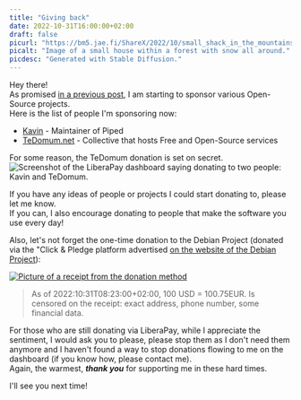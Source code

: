```yaml
---
title: "Giving back"
date: 2022-10-31T16:00:00+02:00
draft: false
picurl: "https://bm5.jae.fi/ShareX/2022/10/small_shack_in_the_mountains__snow__4k_Seed-5945040_Steps-25_Guidance-7.5.png"
picalt: "Image of a small house within a forest with snow all around."
picdesc: "Generated with Stable Diffusion."
---
```


Hey there!  
As promised [in a previous post](/blog/2022/09/02/thanks-for-the-help!/), I am starting to sponsor various Open-Source projects.  
Here is the list of people I'm sponsoring now:

 - [Kavin](https://liberapay.com/kavin) - Maintainer of Piped
 - [TeDomum.net](https://liberapay.com/tedomum/) - Collective that hosts Free and Open-Source services

For some reason, the TeDomum donation is set on secret.
![Screenshot of the LiberaPay dashboard saying donating to two people: Kavin and TeDomum.](https://bm5.jae.fi/ShareX/2022/10/firefox_1jxrRVyosi.png)

If you have any ideas of people or projects I could start donating to, please let me know.  
If you can, I also encourage donating to people that make the software you use every day!

Also, let's not forget the one-time donation to the Debian Project (donated via the "Click & Pledge platform advertised [on the website of the Debian Project](https://www.debian.org/donations#spi-click-n-pledge)):

[![Picture of a receipt from the donation method](https://bm5.jae.fi/ShareX/2022/10/eReceipt.png)](https://bm5.jae.fi/ShareX/2022/10/eReceipt.png)
> As of 2022:10:31T08:23:00+02:00, 100 USD = 100.75EUR. Is censored on the receipt: exact address, phone number, some financial data.

For those who are still donating via LiberaPay, while I appreciate the sentiment, I would ask you to please, please stop them as I don't need them anymore and I haven't found a way to stop donations flowing to me on the dashboard (if you know how, please contact me).  
Again, the warmest, ***thank you*** for supporting me in these hard times.

I'll see you next time!

